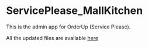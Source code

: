 # ServicePlease_MallKitchen
This is the admin app for OrderUp (Service Please).

All the updated files are available <a href = "https://drive.google.com/drive/folders/1SSHUbQp8UEn97jF-2QmNKCgykO4N3OcN?usp=sharing">here</a>
